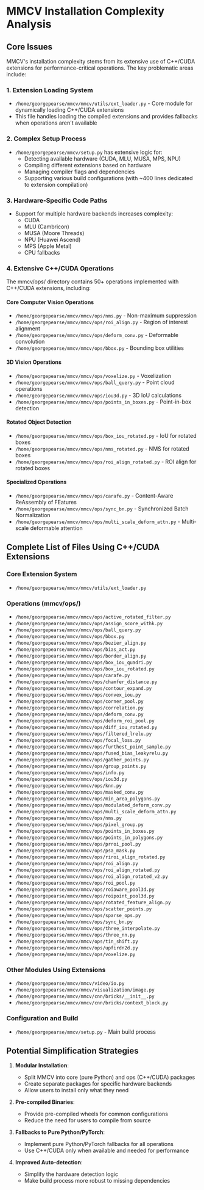 # MMCV Installation Complexity Analysis

## Core Issues

MMCV's installation complexity stems from its extensive use of C++/CUDA extensions for performance-critical operations. The key problematic areas include:

### 1. Extension Loading System
- `/home/georgepearse/mmcv/mmcv/utils/ext_loader.py` - Core module for dynamically loading C++/CUDA extensions
- This file handles loading the compiled extensions and provides fallbacks when operations aren't available

### 2. Complex Setup Process
- `/home/georgepearse/mmcv/setup.py` has extensive logic for:
  - Detecting available hardware (CUDA, MLU, MUSA, MPS, NPU)
  - Compiling different extensions based on hardware
  - Managing compiler flags and dependencies
  - Supporting various build configurations (with ~400 lines dedicated to extension compilation)

### 3. Hardware-Specific Code Paths
- Support for multiple hardware backends increases complexity:
  - CUDA
  - MLU (Cambricon)
  - MUSA (Moore Threads)
  - NPU (Huawei Ascend)
  - MPS (Apple Metal)
  - CPU fallbacks

### 4. Extensive C++/CUDA Operations

The mmcv/ops/ directory contains 50+ operations implemented with C++/CUDA extensions, including:

#### Core Computer Vision Operations
- `/home/georgepearse/mmcv/mmcv/ops/nms.py` - Non-maximum suppression 
- `/home/georgepearse/mmcv/mmcv/ops/roi_align.py` - Region of interest alignment
- `/home/georgepearse/mmcv/mmcv/ops/deform_conv.py` - Deformable convolution
- `/home/georgepearse/mmcv/mmcv/ops/bbox.py` - Bounding box utilities

#### 3D Vision Operations
- `/home/georgepearse/mmcv/mmcv/ops/voxelize.py` - Voxelization
- `/home/georgepearse/mmcv/mmcv/ops/ball_query.py` - Point cloud operations
- `/home/georgepearse/mmcv/mmcv/ops/iou3d.py` - 3D IoU calculations
- `/home/georgepearse/mmcv/mmcv/ops/points_in_boxes.py` - Point-in-box detection

#### Rotated Object Detection
- `/home/georgepearse/mmcv/mmcv/ops/box_iou_rotated.py` - IoU for rotated boxes
- `/home/georgepearse/mmcv/mmcv/ops/nms_rotated.py` - NMS for rotated boxes
- `/home/georgepearse/mmcv/mmcv/ops/roi_align_rotated.py` - ROI align for rotated boxes

#### Specialized Operations
- `/home/georgepearse/mmcv/mmcv/ops/carafe.py` - Content-Aware ReAssembly of FEatures
- `/home/georgepearse/mmcv/mmcv/ops/sync_bn.py` - Synchronized Batch Normalization
- `/home/georgepearse/mmcv/mmcv/ops/multi_scale_deform_attn.py` - Multi-scale deformable attention

## Complete List of Files Using C++/CUDA Extensions

### Core Extension System
- `/home/georgepearse/mmcv/mmcv/utils/ext_loader.py`

### Operations (mmcv/ops/)
- `/home/georgepearse/mmcv/mmcv/ops/active_rotated_filter.py`
- `/home/georgepearse/mmcv/mmcv/ops/assign_score_withk.py`
- `/home/georgepearse/mmcv/mmcv/ops/ball_query.py`
- `/home/georgepearse/mmcv/mmcv/ops/bbox.py`
- `/home/georgepearse/mmcv/mmcv/ops/bezier_align.py`
- `/home/georgepearse/mmcv/mmcv/ops/bias_act.py`
- `/home/georgepearse/mmcv/mmcv/ops/border_align.py`
- `/home/georgepearse/mmcv/mmcv/ops/box_iou_quadri.py`
- `/home/georgepearse/mmcv/mmcv/ops/box_iou_rotated.py`
- `/home/georgepearse/mmcv/mmcv/ops/carafe.py`
- `/home/georgepearse/mmcv/mmcv/ops/chamfer_distance.py`
- `/home/georgepearse/mmcv/mmcv/ops/contour_expand.py`
- `/home/georgepearse/mmcv/mmcv/ops/convex_iou.py`
- `/home/georgepearse/mmcv/mmcv/ops/corner_pool.py`
- `/home/georgepearse/mmcv/mmcv/ops/correlation.py`
- `/home/georgepearse/mmcv/mmcv/ops/deform_conv.py`
- `/home/georgepearse/mmcv/mmcv/ops/deform_roi_pool.py`
- `/home/georgepearse/mmcv/mmcv/ops/diff_iou_rotated.py`
- `/home/georgepearse/mmcv/mmcv/ops/filtered_lrelu.py`
- `/home/georgepearse/mmcv/mmcv/ops/focal_loss.py`
- `/home/georgepearse/mmcv/mmcv/ops/furthest_point_sample.py`
- `/home/georgepearse/mmcv/mmcv/ops/fused_bias_leakyrelu.py`
- `/home/georgepearse/mmcv/mmcv/ops/gather_points.py`
- `/home/georgepearse/mmcv/mmcv/ops/group_points.py`
- `/home/georgepearse/mmcv/mmcv/ops/info.py`
- `/home/georgepearse/mmcv/mmcv/ops/iou3d.py`
- `/home/georgepearse/mmcv/mmcv/ops/knn.py`
- `/home/georgepearse/mmcv/mmcv/ops/masked_conv.py`
- `/home/georgepearse/mmcv/mmcv/ops/min_area_polygons.py`
- `/home/georgepearse/mmcv/mmcv/ops/modulated_deform_conv.py`
- `/home/georgepearse/mmcv/mmcv/ops/multi_scale_deform_attn.py`
- `/home/georgepearse/mmcv/mmcv/ops/nms.py`
- `/home/georgepearse/mmcv/mmcv/ops/pixel_group.py`
- `/home/georgepearse/mmcv/mmcv/ops/points_in_boxes.py`
- `/home/georgepearse/mmcv/mmcv/ops/points_in_polygons.py`
- `/home/georgepearse/mmcv/mmcv/ops/prroi_pool.py`
- `/home/georgepearse/mmcv/mmcv/ops/psa_mask.py`
- `/home/georgepearse/mmcv/mmcv/ops/riroi_align_rotated.py`
- `/home/georgepearse/mmcv/mmcv/ops/roi_align.py`
- `/home/georgepearse/mmcv/mmcv/ops/roi_align_rotated.py`
- `/home/georgepearse/mmcv/mmcv/ops/roi_align_rotated_v2.py`
- `/home/georgepearse/mmcv/mmcv/ops/roi_pool.py`
- `/home/georgepearse/mmcv/mmcv/ops/roiaware_pool3d.py`
- `/home/georgepearse/mmcv/mmcv/ops/roipoint_pool3d.py`
- `/home/georgepearse/mmcv/mmcv/ops/rotated_feature_align.py`
- `/home/georgepearse/mmcv/mmcv/ops/scatter_points.py`
- `/home/georgepearse/mmcv/mmcv/ops/sparse_ops.py`
- `/home/georgepearse/mmcv/mmcv/ops/sync_bn.py`
- `/home/georgepearse/mmcv/mmcv/ops/three_interpolate.py`
- `/home/georgepearse/mmcv/mmcv/ops/three_nn.py`
- `/home/georgepearse/mmcv/mmcv/ops/tin_shift.py`
- `/home/georgepearse/mmcv/mmcv/ops/upfirdn2d.py`
- `/home/georgepearse/mmcv/mmcv/ops/voxelize.py`

### Other Modules Using Extensions
- `/home/georgepearse/mmcv/mmcv/video/io.py`
- `/home/georgepearse/mmcv/mmcv/visualization/image.py`
- `/home/georgepearse/mmcv/mmcv/cnn/bricks/__init__.py`
- `/home/georgepearse/mmcv/mmcv/cnn/bricks/context_block.py`

### Configuration and Build
- `/home/georgepearse/mmcv/setup.py` - Main build process

## Potential Simplification Strategies

1. **Modular Installation**:
   - Split MMCV into core (pure Python) and ops (C++/CUDA) packages
   - Create separate packages for specific hardware backends
   - Allow users to install only what they need

2. **Pre-compiled Binaries**:
   - Provide pre-compiled wheels for common configurations
   - Reduce the need for users to compile from source

3. **Fallbacks to Pure Python/PyTorch**:
   - Implement pure Python/PyTorch fallbacks for all operations
   - Use C++/CUDA only when available and needed for performance

4. **Improved Auto-detection**:
   - Simplify the hardware detection logic
   - Make build process more robust to missing dependencies